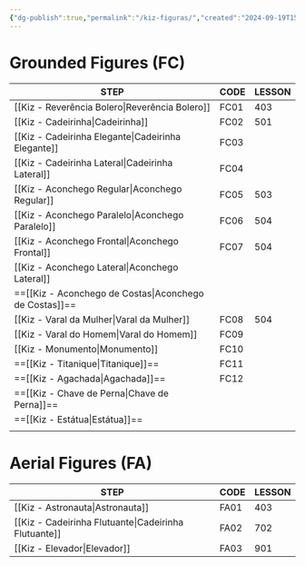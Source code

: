 ```yaml
---
{"dg-publish":true,"permalink":"/kiz-figuras/","created":"2024-09-19T15:17:43.260-04:00","updated":"2025-03-06T13:13:45.627-05:00"}
---
```



# Grounded Figures (FC)

| STEP                                                   | CODE | LESSON |
| ------------------------------------------------------ | ---- | ------ |
| [[Kiz - Reverência Bolero\|Reverência Bolero]]         | FC01 | 403    |
| [[Kiz - Cadeirinha\|Cadeirinha]]                       | FC02 | 501    |
| [[Kiz - Cadeirinha Elegante\|Cadeirinha Elegante]]     | FC03 |        |
| [[Kiz - Cadeirinha Lateral\|Cadeirinha Lateral]]       | FC04 |        |
| [[Kiz - Aconchego Regular\|Aconchego Regular]]         | FC05 | 503    |
| [[Kiz - Aconchego Paralelo\|Aconchego Paralelo]]       | FC06 | 504    |
| [[Kiz - Aconchego Frontal\|Aconchego Frontal]]         | FC07 | 504    |
| [[Kiz - Aconchego Lateral\|Aconchego Lateral]]         |      |        |
| ==[[Kiz - Aconchego de Costas\|Aconchego de Costas]]== |      |        |
| [[Kiz - Varal da Mulher\|Varal da Mulher]]             | FC08 | 504    |
| [[Kiz - Varal do Homem\|Varal do Homem]]               | FC09 |        |
| [[Kiz - Monumento\|Monumento]]                         | FC10 |        |
| ==[[Kiz - Titanique\|Titanique]]==                     | FC11 |        |
| ==[[Kiz - Agachada\|Agachada]]==                       | FC12 |        |
| ==[[Kiz - Chave de Perna\|Chave de Perna]]==           |      |        |
| ==[[Kiz - Estátua\|Estátua]]==                         |      |        |
|                                                        |      |        |

# Aerial Figures (FA)

| STEP                                                 | CODE | LESSON |
| ---------------------------------------------------- | ---- | ------ |
| [[Kiz - Astronauta\|Astronauta]]                     | FA01 | 403    |
| [[Kiz - Cadeirinha Flutuante\|Cadeirinha Flutuante]] | FA02 | 702    |
| [[Kiz - Elevador\|Elevador]]                         | FA03 | 901    |
